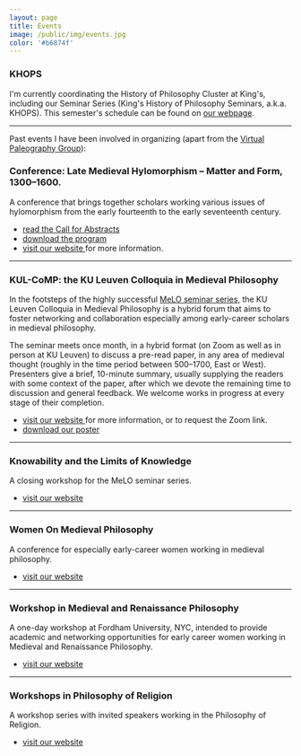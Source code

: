 ```yaml
---
layout: page
title: Events
image: /public/img/events.jpg
color: '#b6874f'
---
```


### KHOPS

I'm currently coordinating the History of Philosophy Cluster at King's, including our Seminar Series (King's History of Philosophy Seminars, a.k.a. KHOPS). This semester's schedule can be found on <a href="http://kclhop.wordpress.com/events-2/" target="_blank">our webpage</a>.

---

Past events I have been involved in organizing (apart from the <a href="{{ site.baseurl }}/4_Latin" > Virtual Paleography Group</a>):


### Conference: Late Medieval Hylomorphism – Matter and Form, 1300–1600.

A conference that brings together scholars working various issues of hylomorphism from the early fourteenth to the early seventeenth century.

- <a href="{{ site.baseurl }}/3_events/CFP_hylomorphism.pdf" > read the Call for Abstracts </a>
- <a href="{{ site.baseurl }}/3_events/Program_hylo22.pdf" > download the program </a>
- <a href = "https://hiw.kuleuven.be/dwmc/conferences-lectures/hylomorphism" target="_blank"> visit our website </a> for more information.


---

### KUL-CoMP: the KU Leuven Colloquia in Medieval Philosophy

In the footsteps of the highly successful <a href = "https://meloseminar.wordpress.com" target="_blank"> MeLO seminar series</a>, the KU Leuven Colloquia in Medieval Philosophy is a hybrid forum that aims to foster networking and collaboration especially among early-career scholars in medieval philosophy.

The seminar meets once month, in a hybrid format (on Zoom as well as in person at KU Leuven) to discuss a pre-read paper, in any area of medieval thought (roughly in the time period between 500–1700, East or West). Presenters give a brief, 10-minute summary, usually supplying the readers with some context of the paper, after which we devote the remaining time to discussion and general feedback. We welcome works in progress at every stage of their completion.

- <a href = "https://kulecomp.wordpress.com" target = "_blank"> visit our website </a> for more information, or to request the Zoom link.
- <a href="{{ site.baseurl }}/3_events/kulcomp_spring.pdf" > download our poster </a>


<!-- <img align="center" shadow = "0" src="/public/img/puzzle2.png" width="800" padding="0"> -->

---


### Knowability and the Limits of Knowledge

A closing workshop for the MeLO seminar series.

- <a href="https://meloseminar.wordpress.com/knowability-seminar/" target="_blank">visit our website</a>


---

### Women On Medieval Philosophy

A conference for especially early-career women working in medieval philosophy.

- <a href="https://hiw.kuleuven.be/dwmc/conferences-lectures/womedieval" target="_blank">visit our website</a>


---

### Workshop in Medieval and Renaissance Philosophy

A one-day workshop at Fordham University, NYC, intended  to provide academic and networking opportunities for early career women working in Medieval and Renaissance Philosophy.

- <a href = "https://medphilworkshop.wordpress.com" target="_blank"> visit our website </a>

---

### Workshops in Philosophy of Religion

A workshop series with invited speakers working in the Philosophy of Religion.

- <a href="http://zitavtoth.com/public/archive/Religion/">visit our website</a>




